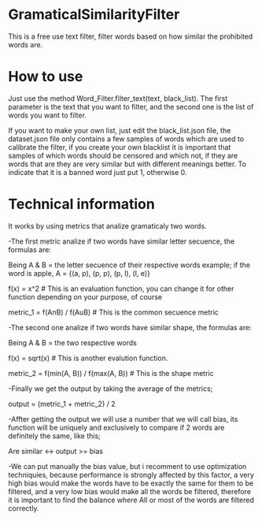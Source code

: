 # GramaticalSimilarityFilter
This is a free use text filter, filter words based on how similar the prohibited words are.

# How to use
Just use the method Word_Filter.filter_text(text, black_list).
The first parameter is the text that you want to filter, and the second one is the list of words you want to filter.

If you want to make your own list, just edit the black_list.json file, the dataset.json file only contains a few samples of words which are used to calibrate the filter, if you create your own blacklist it is important that samples of which words should be censored and which not, if they are words that are they are very similar but with different meanings better. To indicate that it is a banned word just put 1, otherwise 0.

# Technical information
It works by using metrics that analize gramaticaly two words.

-The first metric analize if two words have similar letter secuence, the formulas are:

Being A & B = the letter secuence of their respective words
example; if the word is apple, A = {(a, p), (p, p), (p, l), (l, e)}

f(x) = x^2 # This is an evaluation function, you can change it for other function depending on your purpose, of course

metric_1 = f(AnB) / f(AuB) # This is the common secuence metric

-The second one analize if two words have similar shape, the formulas are:

Being A & B = the two respective words

f(x) = sqrt(x) # This is another evalution function.

metric_2 = f(min(A, B)) / f(max(A, B)) # This is the shape metric

-Finally we get the output by taking the average of the metrics;

output = (metric_1 + metric_2) / 2

-Affter getting the output we will use a number that we will call bias, its function will be uniquely and exclusively to compare if 2 words are definitely the same, like this;

Are similar <-> output >= bias

-We can put manually the bias value, but i recomment to use optimization techniquies, because performance is strongly affected by this factor, a very high bias would make the words have to be exactly the same for them to be filtered, and a very low bias would make all the words be filtered, therefore it is important to find the balance where All or most of the words are filtered correctly.
